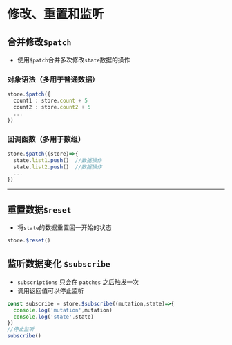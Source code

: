 # 修改、重置和监听

## 合并修改`$patch`
* 使用`$patch`合并多次修改`state`数据的操作

### 对象语法（多用于普通数据）
```ts
store.$patch({
  count1 : store.count + 5
  count2 : store.count2 + 5
  ...
})
```

### 回调函数（多用于数组）
```ts
store.$patch((store)=>{
  state.list1.push()  //数据操作
  state.list2.push()  //数据操作
  ...
})
```

---
## 重置数据`$reset`
* 将`state`的数据重置回一开始的状态
```ts
store.$reset()
```

## 监听数据变化 `$subscribe`
* `subscriptions` 只会在 `patches` 之后触发一次
* 调用返回值可以停止监听
```ts
const subscribe = store.$subscribe((mutation,state)=>{
  console.log('mutation',mutation)
  console.log('state',state)
})
//停止监听
subscribe()
```
